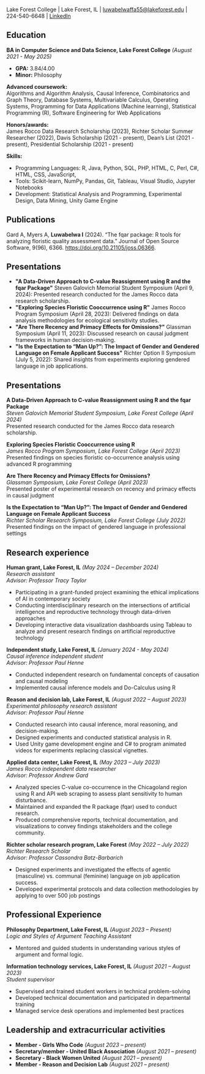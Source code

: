 Lake Forest College | Lake Forest, IL | luwabelwaffa55@lakeforest.edu | 224-540-6648 | [LinkedIn](https://www.linkedin.com/in/ireneluwa)

## Education  
**BA in Computer Science and Data Science, Lake Forest College** *(August 2021 - May 2025)*  
- **GPA:** 3.84/4.00  
- **Minor:** Philosophy

**Advanced coursework:**  
Algorithms and Algorithm Analysis, Causal Inference, Combinatorics and Graph Theory, Database Systems, Multivariable Calculus, Operating Systems, Programming for Data Applications (Machine learning), Statistical Programming (R), Software Engineering for Web Applications  

**Honors/awards:**  
James Rocco Data Research Scholarship (2023), Richter Scholar Summer Researcher (2022), Davis Scholarship (2021 - present), Dean’s List (2021 - present), Presidential Scholarship  (2021 - present)
 
**Skills:**  
- Programming Languages: R, Java, Python, SQL, PHP, HTML, C, Perl, C#, HTML, CSS, JavaScript,
- Tools: Scikit-learn, NumPy, Pandas, Git, Tableau, Visual Studio, Jupyter Notebooks 
- Development: Statistical Analysis and Programming, Experimental Design, Data Mining, Unity Game Engine

## Publications  
Gard A, Myers A, **Luwabelwa I** (2024). “The fqar package: R tools for analyzing floristic quality assessment data.” Journal of Open Source Software, 9(96), 6366. https://doi.org/10.21105/joss.06366.  

## Presentations 
- **"A Data-Driven Approach to C-value Reassignment using R and the fqar Package"** Steven Galovich Memorial Student Symposium (April 9, 2024): Presented research conducted for the James Rocco data research scholarship.  
- **"Exploring Species Floristic Cooccurrence using R"** James Rocco Program Symposium (April 28, 2023): Delivered findings on data analysis methodologies for ecological sensitivity studies.  
- **"Are There Recency and Primacy Effects for Omissions?​"** Glassman Symposium (April 11, 2023): Discussed research on causal judgment frameworks in human decision-making.  
- **"Is the Expectation to “Man Up?”: The Impact of Gender and Gendered Language on Female Applicant Success"** Richter Option II Symposium (July 5, 2022): Shared insights from experiments exploring gendered language in job applications.

## Presentations  
**A Data-Driven Approach to C-value Reassignment using R and the fqar Package**  
*Steven Galovich Memorial Student Symposium, Lake Forest College (April 2024)*  
Presented research conducted for the James Rocco data research scholarship.  

**Exploring Species Floristic Cooccurrence using R**  
*James Rocco Program Symposium, Lake Forest College (April 2023)*  
Presented findings on species floristic co-occurrence analysis using advanced R programming  

**Are There Recency and Primacy Effects for Omissions?**  
*Glassman Symposium, Lake Forest College (April 2023)*  
Presented poster of experimental research on recency and primacy effects in causal judgment  

**Is the Expectation to “Man Up?”: The Impact of Gender and Gendered Language on Female Applicant Success**  
*Richter Scholar Research Symposium, Lake Forest College (July 2022)*  
Presented findings on the impact of gendered language in professional settings  

## Research experience  
**Human grant, Lake Forest, IL** *(May 2024 – December 2024)*  
*Research assistant*  
*Advisor: Professor Tracy Taylor*  
- Participating in a grant-funded project examining the ethical implications of AI in contemporary society  
- Conducting interdisciplinary research on the intersections of artificial intelligence and reproductive technology through data-driven approaches  
- Developing interactive data visualization dashboards using Tableau to analyze and present research findings on artificial reproductive technology  

**Independent study, Lake Forest, IL** *(January 2024 - May 2024)*  
*Causal inference independent student*  
*Advisor: Professor Paul Henne*  
- Conducted independent research on fundamental concepts of causation and causal modeling  
- Implemented causal inference models and Do-Calculus using R  

**Reason and decision lab, Lake Forest, IL** *(August 2022 – August 2023)*  
*Experimental philosophy research assistant*  
*Advisor: Professor Paul Henne*  
- Conducted research into causal inference, moral reasoning, and decision-making.  
- Designed experiments and conducted statistical analysis in R.  
- Used Unity game development engine and C# to program animated videos for experiments replacing classical vignettes.  

**Applied data center, Lake Forest, IL** *(May 2023 – July 2023)*  
*James Rocco independent data researcher*  
*Advisor: Professor Andrew Gard*  
- Analyzed species C-value co-occurrence in the Chicagoland region using R and API web scraping to assess plant sensitivity to human disturbance.  
- Maintained and expanded the R package (fqar) used to conduct research.  
- Produced comprehensive reports, technical documentation, and visualizations to convey findings stakeholders and the college community.     

**Richter scholar research program, Lake Forest** *(May 2022 – July 2022)*  
*Richter Research Scholar*  
*Advisor: Professor Cassondra Batz-Barbarich*  
- Designed experiments and investigated the effects of agentic (masculine) vs. communal (feminine) language on job application success.  
- Developed experimental protocols and data collection methodologies by applying to over 500 job postings  

## Professional Experience  
**Philosophy Department, Lake Forest, IL** *(August 2023 – Present)*  
*Logic and Styles of Argument Teaching Assistant*  
- Mentored and guided students in understanding various styles of argument and formal logic.  
  
**Information technology services, Lake Forest, IL** *(August 2021 – August 2023)*  
*Student supervisor*  
- Supervised and trained student workers in technical problem-solving  
- Developed technical documentation and participated in departmental training  
- Managed service desk operations and implemented best practices  

## Leadership and extracurricular activities  
- **Member - Girls Who Code** *(August 2023 – present)*  
- **Secretary/member - United Black Association** *(August 2021 – present)*  
- **Secretary - Black Women United** *(August 2021 – present)*  
- **Member - Reason and Decision Lab** *(August 2021 – present)*  

